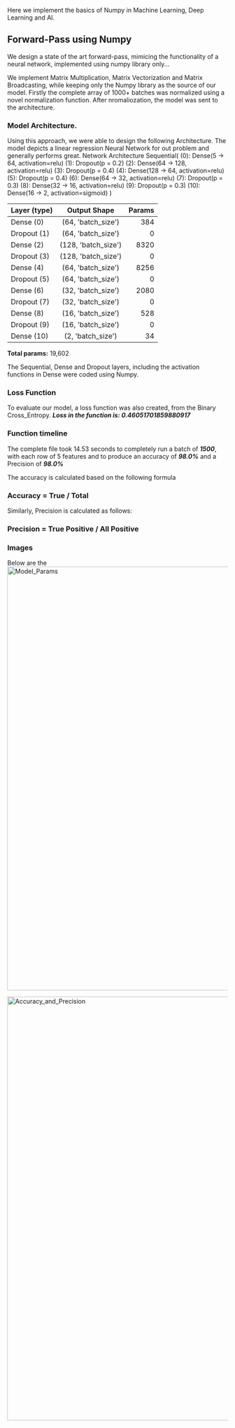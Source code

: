 Here we implement the basics of Numpy in Machine Learning, Deep Learning and AI.

## Forward-Pass using Numpy
We design a state of the art forward-pass, mimicing the functionality of a neural network, implemented using numpy library only...

We implement Matrix Multiplication, Matrix Vectorization and Matrix Broadcasting, while keeping only the Numpy library as the source of our model. Firstly the complete array of 1000+ batches was normalized using a novel normalization function. After nromaliozation, the model was sent to the architecture.

### Model Architecture.
Using this approach, we were able to design the following Architecture. The model depicts a linear regression Neural Network for out problem and generally performs great.
Network Architecture
Sequential(
  (0): Dense(5 -> 64, activation=relu)
  (1): Dropout(p = 0.2)
  (2): Dense(64 -> 128, activation=relu)
  (3): Dropout(p = 0.4)
  (4): Dense(128 -> 64, activation=relu)
  (5): Dropout(p = 0.4)
  (6): Dense(64 -> 32, activation=relu)
  (7): Dropout(p = 0.3)
  (8): Dense(32 -> 16, activation=relu)
  (9): Dropout(p = 0.3)
  (10): Dense(16 -> 2, activation=sigmoid)
)

| Layer (type)  | Output Shape         | Params |
|:--------------|:--------------------:|-------:|
| Dense (0)     | (64, 'batch_size')    |   384  |
| Dropout (1)   | (64, 'batch_size')    |     0  |
| Dense (2)     | (128, 'batch_size')   |  8320  |
| Dropout (3)   | (128, 'batch_size')   |     0  |
| Dense (4)     | (64, 'batch_size')    |  8256  |
| Dropout (5)   | (64, 'batch_size')    |     0  |
| Dense (6)     | (32, 'batch_size')    |  2080  |
| Dropout (7)   | (32, 'batch_size')    |     0  |
| Dense (8)     | (16, 'batch_size')    |   528  |
| Dropout (9)   | (16, 'batch_size')    |     0  |
| Dense (10)    | (2, 'batch_size')     |    34  |

**Total params:** 19,602


The Sequential, Dense and Dropout layers, including the activation functions in Dense were coded using Numpy.

### Loss Function
To evaluate our model, a loss function was also created, from the Binary Cross_Entropy. 
***Loss in the function is: 0.46051701859880917***
### Function timeline
The complete file took 14.53 seconds to completely run a batch of ***1500***, with each row of 5 features and to produce an accuracy of ***98.0%*** and a Precision of ***98.0%***

The accuracy is calculated based on the following formula
### Accuracy = True / Total
Similarly, Precision is calculated as follows: 
### Precision = True Positive / All Positive

### Images
Below are the
<img width="1920" height="967" alt="Model_Params" src="https://github.com/user-attachments/assets/a8481a5e-9837-4fa0-972e-27f03c00ec58" />

<img width="1920" height="967" alt="Accuracy_and_Precision" src="https://github.com/user-attachments/assets/290ebdb2-3dbf-4006-895d-0fbd0ebff698" />


